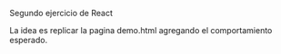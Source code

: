 Segundo ejercicio de React

La idea es replicar la pagina demo.html agregando el comportamiento esperado.
